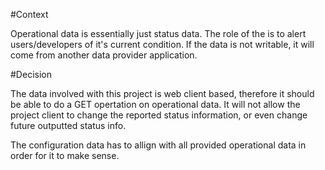#Context

Operational data is essentially just status data. The role of the is to alert users/developers of it's current condition. If the data is not writable, it will come from another data provider application. 

#Decision

The data involved with this project is web client based, therefore it should be able to do a GET opertation on operational data. It will not allow the project client to change the reported status information, or even change future outputted status info. 

The configuration data has to allign with all provided operational data in order for it to make sense. 


